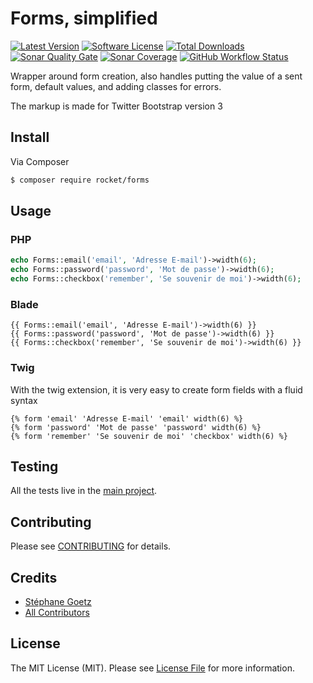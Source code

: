 # Forms, simplified

[![Latest Version](https://img.shields.io/github/release/RocketPropelledTortoise/UI.svg?style=flat-square)](https://github.com/RocketPropelledTortoise/UI/releases)
[![Software License](https://img.shields.io/badge/license-MIT-brightgreen.svg?style=flat-square)](https://github.com/RocketPropelledTortoise/UI/blob/master/LICENSE.md)
[![Total Downloads](https://img.shields.io/packagist/dt/rocket/ui.svg?style=flat-square)](https://packagist.org/packages/rocket/ui)
[![Sonar Quality Gate](https://img.shields.io/sonar/alert_status/RocketPropelledTortoise_UI?server=https%3A%2F%2Fsonarcloud.io&style=flat-square)](https://sonarcloud.io/dashboard?id=RocketPropelledTortoise_UI)
[![Sonar Coverage](https://img.shields.io/sonar/coverage/RocketPropelledTortoise_UI?server=https%3A%2F%2Fsonarcloud.io&style=flat-square)](https://sonarcloud.io/dashboard?id=RocketPropelledTortoise_UI)
[![GitHub Workflow Status](https://img.shields.io/github/workflow/status/RocketPropelledTortoise/UI/PHP?style=flat-square)](https://github.com/RocketPropelledTortoise/UI/actions)

Wrapper around form creation, also handles putting the value of a sent form, default values, and adding classes for errors.

The markup is made for Twitter Bootstrap version 3

## Install

Via Composer

``` bash
$ composer require rocket/forms
```

## Usage

### PHP

```php
echo Forms::email('email', 'Adresse E-mail')->width(6);
echo Forms::password('password', 'Mot de passe')->width(6);
echo Forms::checkbox('remember', 'Se souvenir de moi')->width(6);
```

### Blade

```
{{ Forms::email('email', 'Adresse E-mail')->width(6) }}
{{ Forms::password('password', 'Mot de passe')->width(6) }}
{{ Forms::checkbox('remember', 'Se souvenir de moi')->width(6) }}
```

### Twig
With the twig extension, it is very easy to create form fields with a fluid syntax

    {% form 'email' 'Adresse E-mail' 'email' width(6) %}
    {% form 'password' 'Mot de passe' 'password' width(6) %}
    {% form 'remember' 'Se souvenir de moi' 'checkbox' width(6) %}

## Testing

All the tests live in the [main project](https://github.com/rocket/ui).

## Contributing

Please see [CONTRIBUTING](https://github.com/rocket/ui/blob/master/CONTRIBUTING.md) for details.

## Credits

- [Stéphane Goetz](https://github.com/onigoetz)
- [All Contributors](https://github.com/RocketPropelledTortoise/:package_name/contributors)

## License

The MIT License (MIT). Please see [License File](https://github.com/rocket/ui/blob/master/LICENSE.md) for more information.
